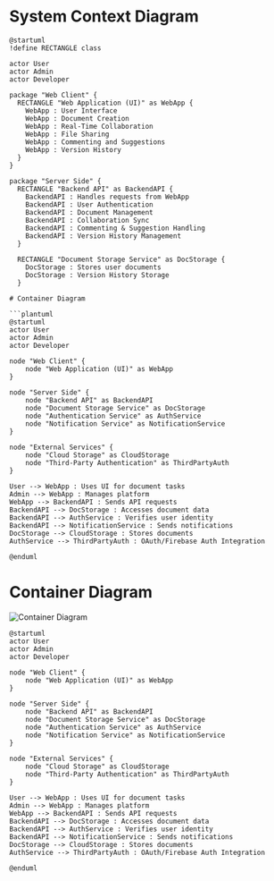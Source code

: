 # System Context Diagram

```plantuml
@startuml
!define RECTANGLE class

actor User
actor Admin
actor Developer

package "Web Client" {
  RECTANGLE "Web Application (UI)" as WebApp {
    WebApp : User Interface
    WebApp : Document Creation
    WebApp : Real-Time Collaboration
    WebApp : File Sharing
    WebApp : Commenting and Suggestions
    WebApp : Version History
  }
}

package "Server Side" {
  RECTANGLE "Backend API" as BackendAPI {
    BackendAPI : Handles requests from WebApp
    BackendAPI : User Authentication
    BackendAPI : Document Management
    BackendAPI : Collaboration Sync
    BackendAPI : Commenting & Suggestion Handling
    BackendAPI : Version History Management
  }

  RECTANGLE "Document Storage Service" as DocStorage {
    DocStorage : Stores user documents
    DocStorage : Version History Storage
  }

# Container Diagram

```plantuml
@startuml
actor User
actor Admin
actor Developer

node "Web Client" {
    node "Web Application (UI)" as WebApp
}

node "Server Side" {
    node "Backend API" as BackendAPI
    node "Document Storage Service" as DocStorage
    node "Authentication Service" as AuthService
    node "Notification Service" as NotificationService
}

node "External Services" {
    node "Cloud Storage" as CloudStorage
    node "Third-Party Authentication" as ThirdPartyAuth
}

User --> WebApp : Uses UI for document tasks
Admin --> WebApp : Manages platform
WebApp --> BackendAPI : Sends API requests
BackendAPI --> DocStorage : Accesses document data
BackendAPI --> AuthService : Verifies user identity
BackendAPI --> NotificationService : Sends notifications
DocStorage --> CloudStorage : Stores documents
AuthService --> ThirdPartyAuth : OAuth/Firebase Auth Integration

@enduml
```

# Container Diagram

![Container Diagram](#)

```plantuml
@startuml
actor User
actor Admin
actor Developer

node "Web Client" {
    node "Web Application (UI)" as WebApp
}

node "Server Side" {
    node "Backend API" as BackendAPI
    node "Document Storage Service" as DocStorage
    node "Authentication Service" as AuthService
    node "Notification Service" as NotificationService
}

node "External Services" {
    node "Cloud Storage" as CloudStorage
    node "Third-Party Authentication" as ThirdPartyAuth
}

User --> WebApp : Uses UI for document tasks
Admin --> WebApp : Manages platform
WebApp --> BackendAPI : Sends API requests
BackendAPI --> DocStorage : Accesses document data
BackendAPI --> AuthService : Verifies user identity
BackendAPI --> NotificationService : Sends notifications
DocStorage --> CloudStorage : Stores documents
AuthService --> ThirdPartyAuth : OAuth/Firebase Auth Integration

@enduml

